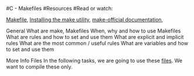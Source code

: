#C - Makefiles
#Resources
#Read or watch:

[Makefile](https://intranet.alxswe.com/rltoken/moIpBFMN3sJcVMNn5VIFlA),
[Installing the make utility](https://intranet.alxswe.com/rltoken/1AUviCUw3TrznESzWbrKAQ),
[make-official documentation](https://intranet.alxswe.com/rltoken/vQFeXLq1izNua2z2dVl5Yg),

General
What are make, Makefiles
When, why and how to use Makefiles
What are rules and how to set and use them
What are explicit and implicit rules
What are the most common / useful rules
What are variables and how to set and use them

More Info
Files
In the following tasks, we are going to use these [files](https://github.com/holbertonschool/0x1B.c). 
We want to compile these only.
